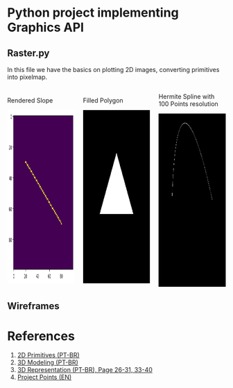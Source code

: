 # Python project implementing Graphics API

## Raster.py

In this file we have the basics on plotting 2D images, converting primitives into pixelmap.


<div style="display: grid; grid-template-columns: 1fr 1fr 1fr; column-gap: 20px; place-items: center;">
    <div>
        <p>Rendered Slope</p>
        <img src="./images/render_test.png" alt="A Slope rendered" width="400" height="400">
    </div>
    <div>
        <p>Filled Polygon</p>
        <img src="./images/filled_triangle450x450.png" alt="Polygon Plot" width="400" height="400">
    </div>
    <div>
        <p>Hermite Spline with 100 Points resolution</p>
        <img src="./images/100_pts_hermite.png" alt="Hermite Spline" width="400" height="400">
    </div>
</div>

## Wireframes

# References

1. [2D Primitives (PT-BR)](https://www.facom.ufu.br/~abdala/GBC204/03_primitivas2D.pdf)
1. [3D Modeling (PT-BR)](https://www.inf.pucrs.br/~pinho/CG/Aulas/Modelagem/Modelagem3D.htm)
1. [3D Representation (PT-BR), Page 26-31, 33-40](https://www.inf.pucrs.br/~smusse/CG/PDF2013_2/Representacao.pdf)
1. [Project Points (EN)](https://www.baeldung.com/cs/3d-point-2d-plane)